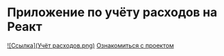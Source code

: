 # Приложение по учёту расходов на Реакт
[![Ссылка](Учёт расходов.png)](https://answer-0885.github.io/costCounter/)
[Ознакомиться с проектом](https://answer-0885.github.io/costCounter/)
